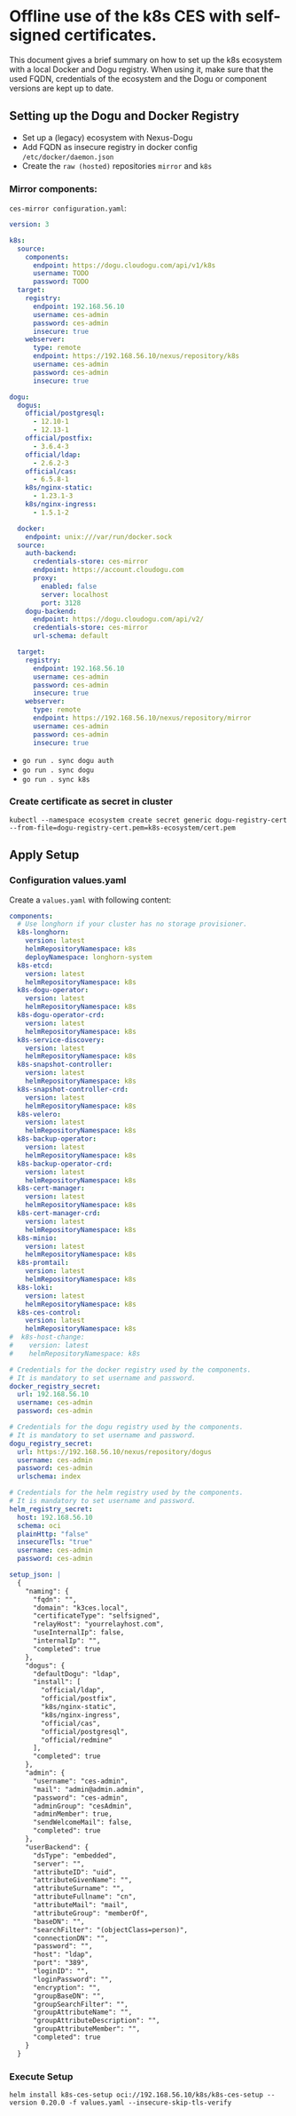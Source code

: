 # Offline use of the k8s CES with self-signed certificates.

This document gives a brief summary on how to set up the k8s ecosystem with a local Docker and Dogu registry.
When using it, make sure that the used FQDN, credentials of the ecosystem and the Dogu or component versions are
kept up to date.

## Setting up the Dogu and Docker Registry
- Set up a (legacy) ecosystem with Nexus-Dogu
- Add FQDN as insecure registry in docker config `/etc/docker/daemon.json`
- Create the `raw (hosted)` repositories `mirror` and `k8s`

### Mirror components:

`ces-mirror configuration.yaml`:

```yaml
version: 3

k8s:
  source:
    components:
      endpoint: https://dogu.cloudogu.com/api/v1/k8s
      username: TODO
      password: TODO
  target:
    registry:
      endpoint: 192.168.56.10
      username: ces-admin
      password: ces-admin
      insecure: true
    webserver:
      type: remote
      endpoint: https://192.168.56.10/nexus/repository/k8s
      username: ces-admin
      password: ces-admin
      insecure: true

dogu:
  dogus:
    official/postgresql:
      - 12.10-1
      - 12.13-1
    official/postfix:
      - 3.6.4-3
    official/ldap:
      - 2.6.2-3
    official/cas:
      - 6.5.8-1
    k8s/nginx-static:
      - 1.23.1-3
    k8s/nginx-ingress:
      - 1.5.1-2

  docker:
    endpoint: unix:///var/run/docker.sock
  source:
    auth-backend:
      credentials-store: ces-mirror
      endpoint: https://account.cloudogu.com
      proxy:
        enabled: false
        server: localhost
        port: 3128
    dogu-backend:
      endpoint: https://dogu.cloudogu.com/api/v2/
      credentials-store: ces-mirror
      url-schema: default

  target:
    registry:
      endpoint: 192.168.56.10
      username: ces-admin
      password: ces-admin
      insecure: true
    webserver:
      type: remote
      endpoint: https://192.168.56.10/nexus/repository/mirror
      username: ces-admin
      password: ces-admin
      insecure: true
```

- `go run . sync dogu auth`
- `go run . sync dogu`
- `go run . sync k8s`


### Create certificate as secret in cluster

`kubectl --namespace ecosystem create secret generic dogu-registry-cert --from-file=dogu-registry-cert.pem=k8s-ecosystem/cert.pem`

## Apply Setup

### Configuration values.yaml

Create a `values.yaml` with following content:

```yaml
components:
  # Use longhorn if your cluster has no storage provisioner.
  k8s-longhorn:
    version: latest
    helmRepositoryNamespace: k8s
    deployNamespace: longhorn-system
  k8s-etcd:
    version: latest
    helmRepositoryNamespace: k8s
  k8s-dogu-operator:
    version: latest
    helmRepositoryNamespace: k8s
  k8s-dogu-operator-crd:
    version: latest
    helmRepositoryNamespace: k8s
  k8s-service-discovery:
    version: latest
    helmRepositoryNamespace: k8s
  k8s-snapshot-controller:
    version: latest
    helmRepositoryNamespace: k8s
  k8s-snapshot-controller-crd:
    version: latest
    helmRepositoryNamespace: k8s
  k8s-velero:
    version: latest
    helmRepositoryNamespace: k8s
  k8s-backup-operator:
    version: latest
    helmRepositoryNamespace: k8s
  k8s-backup-operator-crd:
    version: latest
    helmRepositoryNamespace: k8s
  k8s-cert-manager:
    version: latest
    helmRepositoryNamespace: k8s
  k8s-cert-manager-crd:
    version: latest
    helmRepositoryNamespace: k8s
  k8s-minio:
    version: latest
    helmRepositoryNamespace: k8s
  k8s-promtail:
    version: latest
    helmRepositoryNamespace: k8s
  k8s-loki:
    version: latest
    helmRepositoryNamespace: k8s
  k8s-ces-control:
    version: latest
    helmRepositoryNamespace: k8s
#  k8s-host-change:
#    version: latest
#    helmRepositoryNamespace: k8s

# Credentials for the docker registry used by the components.
# It is mandatory to set username and password.
docker_registry_secret:
  url: 192.168.56.10
  username: ces-admin
  password: ces-admin

# Credentials for the dogu registry used by the components.
# It is mandatory to set username and password.
dogu_registry_secret:
  url: https://192.168.56.10/nexus/repository/dogus
  username: ces-admin
  password: ces-admin
  urlschema: index

# Credentials for the helm registry used by the components.
# It is mandatory to set username and password.
helm_registry_secret:
  host: 192.168.56.10
  schema: oci
  plainHttp: "false"
  insecureTls: "true"
  username: ces-admin
  password: ces-admin

setup_json: |
  {
    "naming": {
      "fqdn": "",
      "domain": "k3ces.local",
      "certificateType": "selfsigned",
      "relayHost": "yourrelayhost.com",
      "useInternalIp": false,
      "internalIp": "",
      "completed": true
    },
    "dogus": {
      "defaultDogu": "ldap",
      "install": [
        "official/ldap",
        "official/postfix",
        "k8s/nginx-static",
        "k8s/nginx-ingress",
        "official/cas",
        "official/postgresql",
        "official/redmine"
      ],
      "completed": true
    },
    "admin": {
      "username": "ces-admin",
      "mail": "admin@admin.admin",
      "password": "ces-admin",
      "adminGroup": "cesAdmin",
      "adminMember": true,
      "sendWelcomeMail": false,
      "completed": true
    },
    "userBackend": {
      "dsType": "embedded",
      "server": "",
      "attributeID": "uid",
      "attributeGivenName": "",
      "attributeSurname": "",
      "attributeFullname": "cn",
      "attributeMail": "mail",
      "attributeGroup": "memberOf",
      "baseDN": "",
      "searchFilter": "(objectClass=person)",
      "connectionDN": "",
      "password": "",
      "host": "ldap",
      "port": "389",
      "loginID": "",
      "loginPassword": "",
      "encryption": "",
      "groupBaseDN": "",
      "groupSearchFilter": "",
      "groupAttributeName": "",
      "groupAttributeDescription": "",
      "groupAttributeMember": "",
      "completed": true
    }
  }
```

### Execute Setup

`helm install k8s-ces-setup oci://192.168.56.10/k8s/k8s-ces-setup --version 0.20.0 -f values.yaml --insecure-skip-tls-verify`
